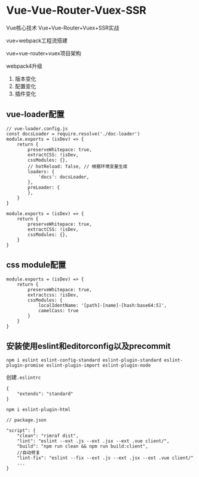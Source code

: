 # Vue-Vue-Router-Vuex-SSR
Vue核心技术 Vue+Vue-Router+Vuex+SSR实战

vue+webpack工程流搭建

vue+vue-router+vuex项目架构

webpack4升级

1. 版本变化
2. 配置变化
3. 插件变化

## vue-loader配置

```
// vue-loader.config.js
const docsLoader = require.resolve('./doc-loader')
module.exports = (isDev) => {
	return {
		preserveWhitepace: true,
		extractCSS: !isDev,
		cssModules: {},
		// hotReload: false, // 根据环境变量生成
		loaders: {
			'docs': docsLoader,
		},
		preLoader: {
		},
	}
}
```

```
module.exports = (isDev) => {
	return {
		preserveWhitepace: true,
		extractCSS: !isDev,
		cssModules: {},
	}
}
```

## css module配置

```
module.exports = (isDev) => {
	return {
		preserveWhitepace: true,
		extractcss: !isDev,
		cssModules: {
			localIdentName: '[path]-[name]-[hash:base64:5]',
			camelCass: true
		}
	}
}
```

## 安装使用eslint和editorconfig以及precommit

```
npm i eslint eslint-config-standard eslint-plugin-standard eslint-plugin-promise eslint-plugin-import eslint-plugin-node
```

创建`.eslintrc`

```
{
	"extends": "standard"
}
```

```
npm i eslint-plugin-html
```

```
// package.json

"script": {
	"clean": "rimraf dist",
	"lint": "eslint --ext .js --ext .jsx --ext .vue client/",
	"build": "npm run clean && npm run build:client",
	//自动修复
	"lint-fix": "eslint --fix --ext .js --ext .jsx --ext .vue client/"
	...
}
```

